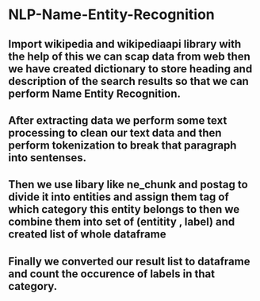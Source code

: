 # NLP-Name-Entity-Recognition
## Import wikipedia and wikipediaapi library with the help of this we can scap data from web then we have created dictionary to store heading and description of the search results so that we can perform Name Entity Recognition. 
## After extracting data we perform some text processing to clean our text data and then perform tokenization to break that paragraph into sentenses.
## Then we use libary like ne_chunk and postag to divide it into entities and assign them tag of which category this entity belongs to then we combine them into set of (entitity , label) and created list of whole dataframe 
## Finally we converted our result list to dataframe and count the occurence of labels in that category. 
